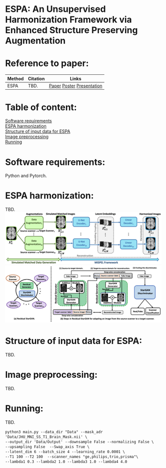 
# ESPA: An Unsupervised Harmonization Framework via Enhanced Structure Preserving Augmentation
# Reference to paper: 
Method | Citation | Links 
--- | --- | --- 
ESPA | TBD. | [Paper](TBD) [Poster](TBD) [Presentation](TBD)
# Table of content:
[Software requirements](#Software-requirements)\
[ESPA harmonization](#ESPA-Harmonization)\
[Structure of input data for ESPA](#Structure-of-input-data-for-ESPA)\
[Image preprocessing](#Image-Preprocessing)\
[Running](#Running)

# Software requirements:
Python and Pytorch. 

# ESPA harmonization: 
TBD. 
![This is an image](https://github.com/Mahbaneh/ESPA/blob/main/SPA_Framework.png)
![This is an image](https://github.com/Mahbaneh/ESPA/blob/main/ResidualGAN.png)

# Structure of input data for ESPA:
TBD.

# Image preprocessing:
TBD.

# Running:
TBD.
```
python3 main.py --data_dir "Data" --mask_adr 'Data/JHU_MNI_SS_T1_Brain_Mask.nii' \
--output_dir 'Data/Output' --downsample False --normalizing False \
--upsampling False  --Swap_axis True \
--latent_dim 6 --batch_size 4 --learning_rate 0.0001 \
--T1 100 --T2 100  --scanner_names "ge,philips,trio,prisma"\
--lambda1 0.3 --lambda2 1.0 --lambda3 1.0 --lambda4 4.0
```
